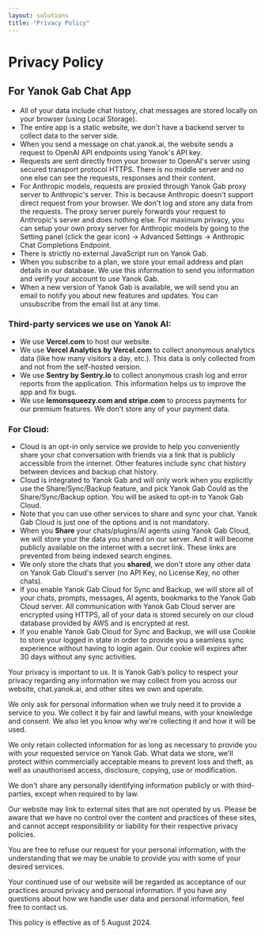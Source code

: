 ```yaml
---
layout: solutions
title: "Privacy Policy"
---
```


# Privacy Policy

## **For Yanok Gab Chat App**

- All of your data include chat history, chat messages are stored locally on your browser (using Local Storage).
- The entire app is a static website, we don't have a backend server to collect data to the server side.
- When you send a message on chat.yanok.ai, the website sends a request to OpenAI API endpoints using Yanok's API key.
- Requests are sent directly from your browser to OpenAI's server using secured transport protocol HTTPS. There is no middle server and no one else can see the requests, responses and their content.
- For Anthropic models, requests are proxied through Yanok Gab proxy server to Anthropic's server. This is because Anthropic doesn't support direct request from your browser. We don't log and store any data from the requests. The proxy server purely forwards your request to Anthropic's server and does nothing else. For maximum privacy, you can setup your own proxy server for Anthropic models by going to the Setting panel (click the gear icon) → Advanced Settings → Anthropic Chat Completions Endpoint.
- There is strictly no external JavaScript run on Yanok Gab.
- When you subscribe to a plan, we store your email address and plan details in our database. We use this information to send you information and verify your account to use Yanok Gab.
- When a new version of Yanok Gab is available, we will send you an email to notify you about new features and updates. You can unsubscribe from the email list at any time.

### Third-party services we use on Yanok AI:

- We use **Vercel.com** to host our website.
- We use **Vercel Analytics by Vercel.com** to collect anonymous analytics data (like how many visitors a day, etc.). This data is only collected from  and not from the self-hosted version.
- We use **Sentry by Sentry.io** to collect anonymous crash log and error reports from the application. This information helps us to improve the app and fix bugs.
- We use **lemonsqueezy.com and stripe.com** to process payments for our premium features. We don't store any of your payment data.

### **For Cloud:**

- Cloud is an opt-in only service we provide to help you conveniently share your chat conversation with friends via a link that is publicly accessible from the internet. Other features include sync chat history between devices and backup chat history.
- Cloud is integrated to Yanok Gab and will only work when you explicitly use the Share/Sync/Backup feature, and pick Yanok Gab Could as the Share/Sync/Backup option. You will be asked to opt-in to Yanok Gab Cloud.
- Note that you can use other services to share and sync your chat. Yanok Gab Cloud is just one of the options and is not mandatory.
- When you **Share** your chats/plugins/AI agents using Yanok Gab Cloud, we will store your the data you shared on our server. And it will become publicly available on the internet with a secret link. These links are prevented from being indexed search engines.
- We only store the chats that you **shared**, we don't store any other data on Yanok Gab Cloud's server (no API Key, no License Key, no other chats).
- If you enable Yanok Gab Cloud for Sync and Backup, we will store all of your chats, prompts, messages, AI agents, bookmarks to the Yanok Gab Cloud server. All communication with Yanok Gab Cloud server are encrypted using HTTPS, all of your data is stored securely on our cloud database provided by AWS and is encrypted at rest.
- If you enable Yanok Gab Cloud for Sync and Backup, we will use Cookie to store your logged in state in order to provide you a seamless sync experience without having to login again. Our cookie will expires after 30 days without any sync activities.

Your privacy is important to us. It is Yanok Gab’s policy to respect your privacy regarding any information we may collect from you across our website, chat.yanok.ai, and other sites we own and operate.

We only ask for personal information when we truly need it to provide a service to you. We collect it by fair and lawful means, with your knowledge and consent. We also let you know why we're collecting it and how it will be used.

We only retain collected information for as long as necessary to provide you with your requested service on Yanok Gab. What data we store, we'll protect within commercially acceptable means to prevent loss and theft, as well as unauthorised access, disclosure, copying, use or modification.

We don't share any personally identifying information publicly or with third-parties, except when required to by law.

Our website may link to external sites that are not operated by us. Please be aware that we have no control over the content and practices of these sites, and cannot accept responsibility or liability for their respective privacy policies.

You are free to refuse our request for your personal information, with the understanding that we may be unable to provide you with some of your desired services.

Your continued use of our website will be regarded as acceptance of our practices around privacy and personal information. If you have any questions about how we handle user data and personal information, feel free to contact us.

This policy is effective as of 5 August 2024.